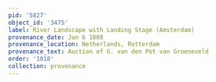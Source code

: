 ```yaml
---
pid: '5827'
object_id: '3475'
label: River Landscape with Landing Stage (Amsterdam)
provenance_date: Jun 6 1808
provenance_location: Netherlands, Rotterdam
provenance_text: Auction of G. van den Pot van Groeneveld
order: '1018'
collection: provenance
---
```

